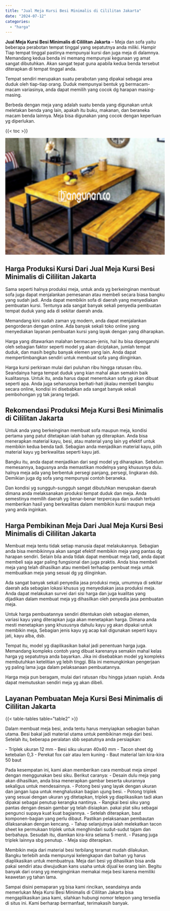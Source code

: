 ```yaml
---
title: "Jual Meja Kursi Besi Minimalis di Cililitan Jakarta"
date: "2024-07-12"
categories: 
  - "harga"
---
```


**Jual Meja Kursi Besi Minimalis di Cililitan Jakarta** – Meja dan sofa yaitu beberapa perabotan tempat tinggal yang sepatutnya anda miliki. Hampir Tiap tempat tinggal pastinya mempunyai kursi dan juga meja di dalamnya. Memandang kedua benda ini memang mempunyai kegunaan yg amat sangat dibutuhkan. Akan sangat tepat guna apabila kedua benda tersebut diterapkan di tempat tinggal anda.

Tempat sendiri merupakan suatu perabotan yang dipakai sebagai area duduk oleh tiap-tiap orang. Duduk mempunyai bentuk yg bermacam-macam variasinya, anda dapat memilih yang cocok dg harapan masing-masing.

Berbeda dengan meja yang adalah suatu benda yang digunakan untuk meletakan benda yang lain, apakah itu buku, makanan, dan beraneka macam benda lainnya. Meja bisa digunakan yang cocok dengan keperluan yg diperlukan.

{{< toc >}}

![Jual Meja Kursi Besi Minimalis di Cililitan Jakarta](/images/jual-meja-besi-murah28.png)

## Harga Produksi Kursi Dari Jual Meja Kursi Besi Minimalis di Cililitan Jakarta

Sama seperti halnya produksi meja, untuk anda yg berkeinginan membuat sofa juga dapat menjalankan pemesanan atau membeli secara biasa bangku yang sudah jadi. Anda dapat membikin sofa di daerah yang menyediakan pembuatan kursi. Tentunya ada sangat banyak sekali penyedia pembuatan tempat duduk yang ada di sekitar daerah anda.

Memandang kini sudah zaman yg modern, anda dapat menjalankan pengorderan dengan online. Ada banyak sekali toko online yang menyediakan layanan pembuatan kursi yang layak dengan yang diharapkan.

Harga yang ditawarkan malahan bermacam-jenis, hal itu bisa dipengaruhi oleh sebagian faktor seperti model yg akan diciptakan, jumlah tempat duduk, dan masih begitu banyak elemen yang lain. Anda dapat mempertimbangkan sendiri untuk membuat sofa yang diinginkan.

Harga kursi perkiraan mulai dari puluhan ribu hingga ratusan ribu. Seandainya harga tempat duduk yang kian mahal akan semakin baik kualitasnya. Untuk itu, anda harus dapat menentukan sofa yg akan dibuat seperti apa. Anda juga seharusnya berhati-hati jikalau membeli bangku secara online, kondisi ini disebabkan ada sangat banyak sekali pembohongan yg tak jarang terjadi.

## Rekomendasi Produksi Meja Kursi Besi Minimalis di Cililitan Jakarta

Untuk anda yang berkeinginan membuat sofa maupun meja, kondisi pertama yang patut ditetapkan ialah bahan yg diterapkan. Anda bisa menerapkan material kayu, besi, atau material yang lain yg efektif untuk membikin kedua benda tadi. Sebagian anda menjadikan material kayu, pilih material kayu yg berkwalitas seperti kayu jati.

Bangku itu, anda dapat menjadikan dari segi model yg diharapkan. Sebelum memesannya, bagusnya anda memastikan modelnya yang khususnya dulu. halnya meja ada yang berbentuk persegi panjang, persegi, lingkaran dsb. Demikian juga dg sofa yang mempunyai contoh beraneka.

Dan kondisi yg sungguh-sungguh sangat dibutuhkan merupakan daerah dimana anda melaksanakan produksi tempat duduk dan meja. Anda semestinya memilih daerah yg benar-benar terpercaya dan sudah terbukti memberikan hasil yang berkwalitas dalam membikin kursi maupun meja yang anda inginkan.

## Harga Pembikinan Meja Dari Jual Meja Kursi Besi Minimalis di Cililitan Jakarta

Membuat meja tentu tidak setiap manusia dapat melakukannya. Sebagian anda bisa membikinnya akan sangat efektif membikin meja yang pantas dg harapan sendiri. Selain bila anda tidak dapat membuat meja tadi, anda dapat membeli saja agar paling fungsional dan juga praktis. Anda bisa membeli meja yang telah dihasilkan atau membeli terhadap pembuat meja untuk membuatkan meja yang sesuai dg yg diinginkan.

Ada sangat banyak sekali penyedia jasa produksi meja, umumnya di sekitar daerah ada sebagian lokasi khusus yg menyediakan jasa produksi meja. Anda dapat melakukan survei dari sisi harga dan juga kualitas yang dijadikan dalam membuat meja yg dihasilkan oleh penyedia jasa pembuatan meja.

Untuk harga pembuatannya sendiri ditentukan oleh sebagian elemen, variasi kayu yang diterapkan juga akan menetapkan harga. Dimana anda mesti menetapkan yang khususnya dahulu kayu yg akan dipakai untuk membikin meja, Sebagian jenis kayu yg acap kali digunakan seperti kayu jati, kayu alba, dsb.

Tempat itu, model yg diaplikasikan bakal jadi penentuan harga juga. Memandang kompleks contoh yang dibuat karenanya semakin mahal kelas harga yg sepatutnya anda bayarkan. Jika ini disebabkan model yg kompleks membutuhkan ketelitian yg lebih tinggi. Bila ini memungkinkan pengerjaan yg paling lama juga dalam pelaksanaan pembuatannya.

Harga meja pun beragam, mulai dari ratusan ribu hingga jutaan rupiah. Anda dapat memutuskan sendiri meja yg akan dibeli.

## Layanan Pembuatan Meja Kursi Besi Minimalis di Cililitan Jakarta

{{< table-tables table="table2" >}}

Dalam membuat meja besi, anda tentu harus menyiapkan sebagian bahan utama. Besi bakal jadi material utama untuk pembikinan meja dari besi. Setelah itu, beberapa peralatan sbb sepatutnya anda persiapkan:

\- Triplek ukuran 12 mm - Besi siku ukuran 40x40 mm - Tacon sheet dg ketebalan 0,3 - Perekat fox cair atau lem kuning - Baut material lain kira-kira 50 baut

Pada kesempatan ini, kami akan memberikan cara membuat meja simpel dengan menggunakan besi siku. Berikut caranya: - Desain dulu meja yang akan dihasilkan, anda bisa menerapkan gambar beserta ukurannya sekaligus untuk mendesainnya. - Potong besi yang layak dengan ukuran dan jangan lupa untuk menghaluskan bagian ujung besi. - Potong triplek yang sesuai dengan ukuran yg ditetapkan, triplek yg diaplikasikan tadi akan dipakai sebagai penutup kerangka nantinya. - Rangkai besi siku yang pantas dengan desain gambar yg telah disiapkan. pakai plat siku sebagai pengunci supaya kuat kuat bagiannya. - Setelah diterapkan, baut komponen-bagian yang perlu dibaut. Pastikan pelaksanaan pembautan dilaksanakan dengan kencang. - Tahap selanjutnya ialah melekatkan tacon sheet ke permukaan triplek untuk menghindari sudut-sudut tajam dan berbahaya. Sesudah itu, diamkan kira-kira selama 5 menit. - Pasang juga triplek lainnya sbg penutup. - Meja siap diterapkan.

Membikin meja dari material besi terbilang teramat mudah dilakukan. Bangku terlebih anda mempunyai kelengkapan dan bahan yg harus diaplikasikan untuk membuatnya. Meja dari besi yg dihasilkan bisa anda pakai sendiri atau diwujudkan kans usaha untuk dijual ke orang lain. Begitu banyak dari orang yg menginginkan memakai meja besi karena memiliki keawetan yg tahan lama.

Sampai disini pemaparan yg bisa kami rincikan, seandainya anda memerlukan Meja Kursi Besi Minimalis di Cililitan Jakarta bisa mengaplikasikan jasa kami, silahkan hubungi nomor telepon yang tersedia di situs ini. Kami berharap bermanfaat, terimakasih banyak.
